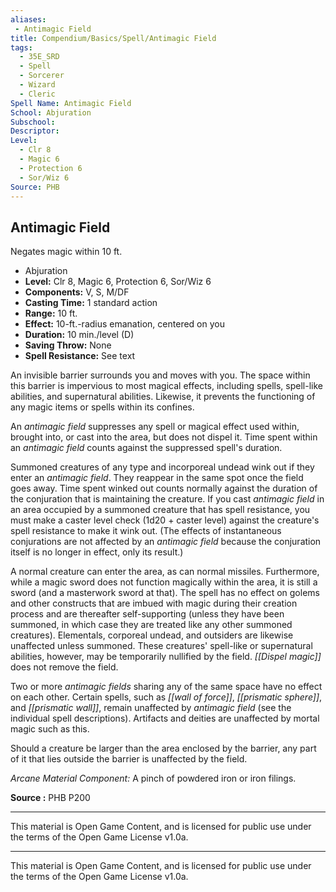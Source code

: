 ```yaml
---
aliases:
 - Antimagic Field
title: Compendium/Basics/Spell/Antimagic Field
tags: 
  - 35E_SRD
  - Spell
  - Sorcerer
  - Wizard
  - Cleric
Spell Name: Antimagic Field
School: Abjuration
Subschool: 
Descriptor: 
Level:
  - Clr 8
  - Magic 6
  - Protection 6
  - Sor/Wiz 6
Source: PHB
---
```


## Antimagic Field

Negates magic within 10 ft.

*   Abjuration
*   **Level:** Clr 8, Magic 6, Protection 6, Sor/Wiz 6
*   **Components:** V, S, M/DF
*   **Casting Time:** 1 standard action
*   **Range:** 10 ft.
*   **Effect:** 10-ft.-radius emanation, centered on you
*   **Duration:** 10 min./level (D)
*   **Saving Throw:** None
*   **Spell Resistance:** See text

An invisible barrier surrounds you and moves with you. The space within this barrier is impervious to most magical effects, including spells, spell-like abilities, and supernatural abilities. Likewise, it prevents the functioning of any magic items or spells within its confines.

An *antimagic field* suppresses any spell or magical effect used within, brought into, or cast into the area, but does not dispel it. Time spent within an *antimagic field* counts against the suppressed spell's duration.

Summoned creatures of any type and incorporeal undead wink out if they enter an *antimagic field*. They reappear in the same spot once the field goes away. Time spent winked out counts normally against the duration of the conjuration that is maintaining the creature. If you cast *antimagic field* in an area occupied by a summoned creature that has spell resistance, you must make a caster level check (1d20 + caster level) against the creature's spell resistance to make it wink out. (The effects of instantaneous conjurations are not affected by an *antimagic field* because the conjuration itself is no longer in effect, only its result.)

A normal creature can enter the area, as can normal missiles. Furthermore, while a magic sword does not function magically within the area, it is still a sword (and a masterwork sword at that). The spell has no effect on golems and other constructs that are imbued with magic during their creation process and are thereafter self-supporting (unless they have been summoned, in which case they are treated like any other summoned creatures). Elementals, corporeal undead, and outsiders are likewise unaffected unless summoned. These creatures' spell-like or supernatural abilities, however, may be temporarily nullified by the field. *[[Dispel magic]]* does not remove the field.

Two or more *antimagic fields* sharing any of the same space have no effect on each other. Certain spells, such as *[[wall of force]]*, *[[prismatic sphere]]*, and *[[prismatic wall]]*, remain unaffected by *antimagic field* (see the individual spell descriptions). Artifacts and deities are unaffected by mortal magic such as this.

Should a creature be larger than the area enclosed by the barrier, any part of it that lies outside the barrier is unaffected by the field.

*Arcane Material Component:* A pinch of powdered iron or iron filings.

**Source :** PHB P200

---

This material is Open Game Content, and is licensed for public use under  
the terms of the Open Game License v1.0a.



---



This material is Open Game Content, and is licensed for public use under the terms of the Open Game License v1.0a.

